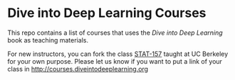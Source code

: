 # Dive into Deep Learning Courses

This repo contains a list of courses that uses the *Dive into Deep Learning*
book as teaching materials.

For new instructors, you can fork the class
[STAT-157](https://github.com/diveintodeeplearning/berkeley-stat-157) taught
at UC Berkeley for your own purpose. Please let us know if you want to put a
link of your class in http://courses.diveintodeeplearning.org
